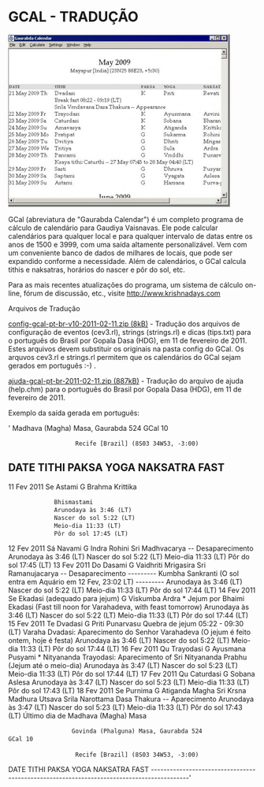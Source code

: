 # GCAL - TRADUÇÃO

![GCal](https://github.com/gopaladasa/GPlan/blob/master/GCal/GCal-Brazilian_Portuguese_Translation/Images/100.jpg?raw=true)

GCal (abreviatura de "Gaurabda Calendar") é um completo programa de cálculo de calendário para Gaudiya Vaisnavas. Ele pode calcular calendários para qualquer local e para qualquer intervalo de datas entre os anos de 1500 e 3999, com uma saída altamente personalizável. Vem com um conveniente banco de dados de milhares de locais, que pode ser expandido conforme a necessidade. Além de calendários, o GCal calcula tithis e naksatras, horários do nascer e pôr do sol, etc.

Para as mais recentes atualizações do programa, um sistema de cálculo on-line, fórum de discussão, etc., visite http://www.krishnadays.com


Arquivos de Tradução
 

[config-gcal-pt-br-v10-2011-02-11.zip (8kB)](https://github.com/gopaladasa/GPlan/raw/master/GCal/GCal-Brazilian_Portuguese_Translation/config-gcal-pt-br-v10-2011-02-11.zip) - Tradução dos arquivos de configuração de eventos (cev3.rl), strings (strings.rl) e dicas (tips.txt) para o português do Brasil por Gopala Dasa (HDG), em 11 de fevereiro de 2011. Estes arquivos devem substituir os originais na pasta config do GCal. Os arquvos cev3.rl e strings.rl permitem que os calendários do GCal  sejam gerados em português :-) .


[ajuda-gcal-pt-br-2011-02-11.zip (887kB)](https://github.com/gopaladasa/GPlan/raw/master/GCal/GCal-Brazilian_Portuguese_Translation/ajuda-gcal-pt-br-2011-02-11.zip) - Tradução do arquivo de ajuda (help.chm) para o português do Brasil por Gopala Dasa (HDG), em 11 de fevereiro de 2011.




Exemplo da saída gerada em português:
 

'                        Madhava (Magha) Masa, Gaurabda 524               GCal 10

                       Recife [Brazil] (8S03 34W53, -3:00)

 DATE            TITHI                         PAKSA YOGA      NAKSATRA       FAST
------------------------------------------------------------------------------------------

11 Fev 2011 Se   Astami                            G Brahma    Krittika

                 Bhismastami
                 Arunodaya às 3:46 (LT)
                 Nascer do sol 5:22 (LT)
                 Meio-dia 11:33 (LT)
                 Pôr do sol 17:45 (LT)
12 Fev 2011 Sá   Navami                            G Indra     Rohini
                 Sri Madhvacarya -- Desaparecimento
                 Arunodaya às 3:46 (LT)
                 Nascer do sol 5:22 (LT)
                 Meio-dia 11:33 (LT)
                 Pôr do sol 17:45 (LT)
13 Fev 2011 Do   Dasami                            G Vaidhriti Mrigasira
                 Sri Ramanujacarya -- Desaparecimento
--------- Kumbha Sankranti (O sol entra em Aquário em 12 Fev, 23:02 LT) ---------
                 Arunodaya às 3:46 (LT)
                 Nascer do sol 5:22 (LT)
                 Meio-dia 11:33 (LT)
                 Pôr do sol 17:44 (LT)
14 Fev 2011 Se   Ekadasi (adequado para jejum)     G Viskumba  Ardra           *
                 Jejum por Bhaimi Ekadasi
                 (Fast till noon for Varahadeva, with feast tomorrow)
                 Arunodaya às 3:46 (LT)
                 Nascer do sol 5:22 (LT)
                 Meio-dia 11:33 (LT)
                 Pôr do sol 17:44 (LT)
15 Fev 2011 Te   Dvadasi                           G Priti     Punarvasu
                 Quebra de jejum 05:22 - 09:30 (LT)
                 Varaha Dvadasi: Aparecimento do Senhor Varahadeva
                 (O jejum é feito ontem, hoje é festa)
                 Arunodaya às 3:46 (LT)
                 Nascer do sol 5:22 (LT)
                 Meio-dia 11:33 (LT)
                 Pôr do sol 17:44 (LT)
16 Fev 2011 Qu   Trayodasi                         G Ayusmana  Pusyami         *
                 Nityananda Trayodasi: Aparecimento of Sri Nityananda Prabhu
                 (Jejum até o meio-dia)
                 Arunodaya às 3:47 (LT)
                 Nascer do sol 5:23 (LT)
                 Meio-dia 11:33 (LT)
                 Pôr do sol 17:44 (LT)
17 Fev 2011 Qu   Caturdasi                         G Sobana    Aslesa
                 Arunodaya às 3:47 (LT)
                 Nascer do sol 5:23 (LT)
                 Meio-dia 11:33 (LT)
                 Pôr do sol 17:43 (LT)
18 Fev 2011 Se   Purnima                           G Atiganda  Magha
                 Sri Krsna Madhura Utsava
                 Srila Narottama Dasa Thakura -- Aparecimento
                 Arunodaya às 3:47 (LT)
                 Nascer do sol 5:23 (LT)
                 Meio-dia 11:33 (LT)
                 Pôr do sol 17:43 (LT)
                 Último dia de Madhava (Magha) Masa

                      Govinda (Phalguna) Masa, Gaurabda 524              GCal 10

                       Recife [Brazil] (8S03 34W53, -3:00)

  DATE            TITHI                         PAKSA YOGA      NAKSATRA       FAST
------------------------------------------------------------------------------------------'
